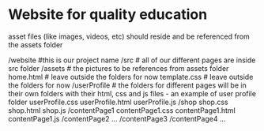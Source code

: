 # Website for quality education
asset files (like images, videos, etc) should reside and be referenced from the assets folder


/website #this is our project name
    /src # all of our different pages are inside src folder
        /assets # the pictures to be references from assets folder
        home.html # leave outside the folders for now
        template.css # leave outside the folders for now
        /userProfile # the folders for different pages will be in their own folders with their html, css and js files - an example of user profile folder
            userProfile.css
            userProfile.html
            userProfile.js
        /shop
            shop.css
            shop.html
            shop.js
        /contentPage1 
            contentPage1.css
            contentPage1.html
            contentPage1.js 
        /contentPage2
            ...
        /contentPage3
        /contentPage4
        ...